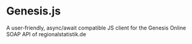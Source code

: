 # Genesis.js

A user-friendly, async/await compatible JS client for the Genesis Online SOAP API of regionalstatistik.de

